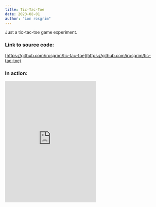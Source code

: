 ```yaml
---
title: Tic-Tac-Toe
date: 2023-08-01
author: "ion rosgrim"
---
```


Just a tic-tac-toe game experiment.


### Link to source code:

[https://github.com/irosgrim/tic-tac-toe](https://github.com/irosgrim/tic-tac-toe)

### In action:

<iframe src="https://irosgrim.github.io/tic-tac-toe/" frameborder="0" style="width: 300px; height: 400px"></iframe>
